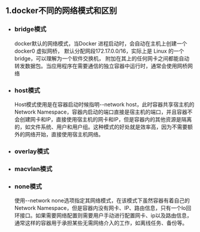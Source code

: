 ## 1.docker不同的网络模式和区别
   *  ### bridge模式
      docker默认的网络模式，当Docker 进程启动时，会自动在主机上创建一个 docker0 虚拟网桥，
      默认分配网段172.17.0.0/16，实际上是 Linux 的一个 bridge，可以理解为一个软件交换机，
      附加在其上的任何网卡之间都能自动转发数据包。当应用程序在需要通信的独立容器中运行时，通常会使用网桥网络
   * ### host模式
     Host模式使用是在容器启动时候指明--network host，此时容器共享宿主机的Network Namespace，容器内启动的端口直接是宿主机的端口，并且容器不会创建网卡和IP，直接使用宿主机的网卡和IP，但是容器内的其他资源是隔离的，如文件系统、用户和用户组。这种模式的好处就是效率高，因为不需要额外的网络开始，直接使用宿主机网络。
   * ### overlay模式
   * ### macvlan模式
   * ### none模式
        使用--network none选项指定其网络模式，在该模式下虽然容器有着自己的Network Namespace，但是容器内没有网卡、IP、路由信息，只有一个lo回环接口。如果需要网络配置则需要用户手动进行配置网卡、ip以及路由信息，通常这样的容器用于承担某些无需网络介入的工作，如离线任务、备份等。